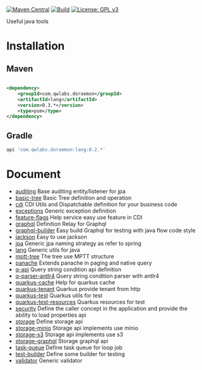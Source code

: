[![Maven Central](https://img.shields.io/maven-central/v/com.qwlabs.doraemon/lang.svg?label=Maven%20Central&style=for-the-badge&logo=appveyor)](https://search.maven.org/search?q=g:%22com.qwlabs.doraemon%22)
[![Build](https://img.shields.io/github/actions/workflow/status/qwlabs/doraemon/commit.yml?style=for-the-badge&logo=appveyor)](https://github.com/qwlabs/doraemon/actions/workflows/commit.yaml)
[![License: GPL v3](https://img.shields.io/badge/License-GPLv3-blue.svg?&style=for-the-badge&logo=appveyor)](https://www.gnu.org/licenses/gpl-3.0)

Useful java tools

# Installation

## Maven

```xml

<dependency>
    <groupId>com.qwlabs.doraemon</groupId>
    <artifactId>lang</artifactId>
    <version>0.3.*</version>
    <type>pom</type>
</dependency>
```

## Gradle

```gradle
api 'com.qwlabs.doraemon:lang:0.2.*'
```

# Document
- [auditing](auditing/README.md) Base auditing entity/listener for jpa
- [basic-tree](basic-tree/README.md) Basic Tree definition and operation
- [cdi](cdi/README.md) CDI Utils and Dispatchable definition for your business code
- [exceptions](exceptions/README.md) Generic exception definition
- [feature-flags](feature-flags/README.md) Help service easy use feature in CDI
- [graphql](graphql/README.md) Definition Relay for Graphql
- [graphql-builder](graphql-builder/README.md) Easy build Graphql for testing with java flow code style
- [jackson](jackson/README.md) Easy to use jackson
- [jpa](jpa/README.md) Generic jpa naming strategy as refer to spring
- [lang](lang/README.md) Generic utils for java
- [mptt-tree](mptt-tree/README.md) The tree use MPTT structure
- [panache](panache/README.md) Extends panache in paging and native query
- [q-api](q-api/README.md) Query string condition api definition
- [q-parser-antlr4](q-parser-antlr4/README.md) Query string condition parser with antlr4
- [quarkus-cache](quarkus-cache/README.md) Help for quarkus cache
- [quarkus-tenant](quarkus-tenant/README.md) Quarkus provide tenant from http
- [quarkus-test](quarkus-test/README.md) Quarkus utils for test
- [quarkus-test-resources](quarkus-test/README.md) Quarkus resources for test
- [security](security/README.md) Define the caller concept in the application and provide the ability to load properties api
- [storage](storage/README.md) Define storage api
- [storage-minio](storage-minio/README.md) Storage api implements use minio
- [storage-s3](storage-s3/README.md) Storage api implements use s3
- [storage-graphql](storage-graphql/README.md) Storage graphql api
- [task-queue](task-queue/README.md) Define task queue for loop job
- [test-builder](test-builder/README.md) Define some builder for testing
- [validator](validator/README.md) Generic validator

